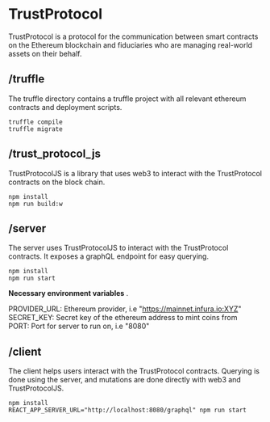 # TrustProtocol
TrustProtocol is a protocol for the communication between smart contracts on the Ethereum blockchain and fiduciaries who are managing real-world assets on their behalf.

## /truffle
The truffle directory contains a truffle project with all relevant ethereum contracts and deployment scripts.
```
truffle compile
truffle migrate
```

## /trust_protocol_js
TrustProtocolJS is a library that uses web3 to interact with the TrustProtocol contracts on the block chain.
```
npm install
npm run build:w
```

## /server
The server uses TrustProtocolJS to interact with the TrustProtocol contracts. It exposes a graphQL endpoint for easy querying.
```
npm install
npm run start
```

**Necessary environment variables** .

PROVIDER_URL: Ethereum provider, i.e "https://mainnet.infura.io:XYZ"  
SECRET_KEY: Secret key of the ethereum address to mint coins from  
PORT: Port for server to run on, i.e "8080"  

## /client
The client helps users interact with the TrustProtocol contracts. Querying is done using the server, and mutations are done directly with web3 and TrustProtocolJS.
```
npm install
REACT_APP_SERVER_URL="http://localhost:8080/graphql" npm run start
```
